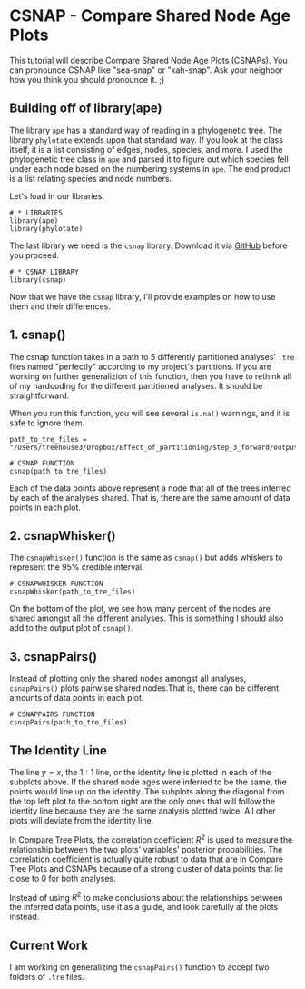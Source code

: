 # CSNAP - Compare Shared Node Age Plots
This tutorial will describe Compare Shared Node Age Plots (CSNAPs). You can pronounce CSNAP like "sea-snap" or "kah-snap". Ask your neighbor how you think you should pronounce it. ;)

## Building off of library(ape)
The library ```ape``` has a standard way of reading in a phylogenetic tree. The library ```phylotate``` extends upon that standard way. If you look at the class itself, it is a list consisting of edges, nodes, species, and more. I used the phylogenetic tree class in ```ape``` and parsed it to figure out which species fell under each node based on the numbering systems in ```ape```. The end product is a list relating species and node numbers.

Let's load in our libraries.
```{r, , warning=FALSE}
# * LIBRARIES
library(ape)
library(phylotate)
```

The last library we need is the ```csnap``` library. Download it via <a href="https://github.com/palautatan/csnap">GitHub</a> before you proceed.
```{r}
# * CSNAP LIBRARY
library(csnap)
```

Now that we have the ```csnap``` library, I'll provide examples on how to use them and their differences.

## 1. csnap()
The csnap function takes in a path to 5 differently partitioned analyses' ```.tre``` files named "perfectly" according to my project's partitions. If you are working on further generalizion of this function, then you have to rethink all of my hardcoding for the different partitioned analyses. It should be straightforward.

When you run this function, you will see several ```is.na()``` warnings, and it is safe to ignore them.

```{r, echo=FALSE}
path_to_tre_files = "/Users/treehouse3/Dropbox/Effect_of_partitioning/step_3_forward/output/RevBayes/Rota_2011_moths"
```

```{r, warning=FALSE, message=FALSE}
# CSNAP FUNCTION
csnap(path_to_tre_files)
```

Each of the data points above represent a node that all of the trees inferred by each of the analyses shared. That is, there are the same amount of data points in each plot.

## 2. csnapWhisker()
The ```csnapWhisker()``` function is the same as ```csnap()``` but adds whiskers to represent the 95% credible interval.

```{r, warning=FALSE, message=FALSE}
# CSNAPWHISKER FUNCTION
csnapWhisker(path_to_tre_files)
```

On the bottom of the plot, we see how many percent of the nodes are shared amongst all the different analyses. This is something I should also add to the output plot of ```csnap()```.

## 3. csnapPairs()
Instead of plotting only the shared nodes amongst all analyses, ```csnapPairs()``` plots pairwise shared nodes.That is, there can be different amounts of data points in each plot.
```{r, warning=FALSE, message=FALSE}
# CSNAPPAIRS FUNCTION
csnapPairs(path_to_tre_files)
```

## The Identity Line
The line $y=x$, the $1:1$ line, or the identity line is plotted in each of the subplots above. If the shared node ages were inferred to be the same, the points would line up on the identity. The subplots along the diagonal from the top left plot to the bottom right are the only ones that will follow the identity line because they are the same analysis plotted twice. All other plots will deviate from the identity line.

In Compare Tree Plots, the correlation coefficient $R^2$ is used to measure the relationship between the two plots' variables' posterior probabilities. The correlation coefficient is actually quite robust to data that are in Compare Tree Plots and CSNAPs because of a strong cluster of data points that lie close to 0 for both analyses.

Instead of using $R^2$ to make conclusions about the relationships between the inferred data points, use it as a guide, and look carefully at the plots instead.

## Current Work
I am working on generalizing the ```csnapPairs()``` function to accept two folders of ```.tre``` files.

